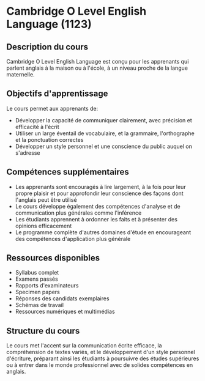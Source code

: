 # Cambridge O Level English Language (1123)

## Description du cours
Cambridge O Level English Language est conçu pour les apprenants qui parlent anglais à la maison ou à l'école, à un niveau proche de la langue maternelle.

## Objectifs d'apprentissage
Le cours permet aux apprenants de:
- Développer la capacité de communiquer clairement, avec précision et efficacité à l'écrit
- Utiliser un large éventail de vocabulaire, et la grammaire, l'orthographe et la ponctuation correctes
- Développer un style personnel et une conscience du public auquel on s'adresse

## Compétences supplémentaires
- Les apprenants sont encouragés à lire largement, à la fois pour leur propre plaisir et pour approfondir leur conscience des façons dont l'anglais peut être utilisé
- Le cours développe également des compétences d'analyse et de communication plus générales comme l'inférence
- Les étudiants apprennent à ordonner les faits et à présenter des opinions efficacement
- Le programme complète d'autres domaines d'étude en encourageant des compétences d'application plus générale

## Ressources disponibles
- Syllabus complet
- Examens passés
- Rapports d'examinateurs
- Specimen papers
- Réponses des candidats exemplaires
- Schémas de travail
- Ressources numériques et multimédias

## Structure du cours
Le cours met l'accent sur la communication écrite efficace, la compréhension de textes variés, et le développement d'un style personnel d'écriture, préparant ainsi les étudiants à poursuivre des études supérieures ou à entrer dans le monde professionnel avec de solides compétences en anglais.
